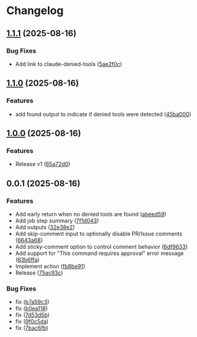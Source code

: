 # Changelog

## [1.1.1](https://github.com/koki-develop/claude-denied-tools/compare/v1.1.0...v1.1.1) (2025-08-16)


### Bug Fixes

* Add link to claude-denied-tools ([5ae2f0c](https://github.com/koki-develop/claude-denied-tools/commit/5ae2f0c79894f28b040e2cfb4f7a5bef470357e9))

## [1.1.0](https://github.com/koki-develop/claude-denied-tools/compare/v1.0.0...v1.1.0) (2025-08-16)


### Features

* add found output to indicate if denied tools were detected ([45ba000](https://github.com/koki-develop/claude-denied-tools/commit/45ba0004c2256dd71adfb619967d9976e02bd954))

## [1.0.0](https://github.com/koki-develop/claude-denied-tools/compare/v0.0.1...v1.0.0) (2025-08-16)


### Features

* Release v1 ([65a72d0](https://github.com/koki-develop/claude-denied-tools/commit/65a72d03473dd060b26468170457414ec06ae456))

## 0.0.1 (2025-08-16)


### Features

* Add early return when no denied tools are found ([abeed59](https://github.com/koki-develop/claude-denied-tools/commit/abeed59ee562ca87e57eb5205dc45fe2a7ad0dac))
* Add job step summary ([7f1d043](https://github.com/koki-develop/claude-denied-tools/commit/7f1d043410e20166e82a1f9e9a66fb68ec88227f))
* Add outputs ([32e38e2](https://github.com/koki-develop/claude-denied-tools/commit/32e38e286676f4fefd26498bdf115007ada97e16))
* Add skip-comment input to optionally disable PR/Issue comments ([6643a68](https://github.com/koki-develop/claude-denied-tools/commit/6643a688bf3b304db91d6b625100703ca3c5dd53))
* Add sticky-comment option to control comment behavior ([6df9633](https://github.com/koki-develop/claude-denied-tools/commit/6df96337d79dff266ad7b6478e71c697a3459d15))
* Add support for "This command requires approval" error message ([63b6ffa](https://github.com/koki-develop/claude-denied-tools/commit/63b6ffabddff4ddfbd26c8ed51b76e13d3f10eca))
* Implement action ([fb8be91](https://github.com/koki-develop/claude-denied-tools/commit/fb8be91e7549534b1378bf04d681c4abbcb07fcc))
* Release ([75ac93c](https://github.com/koki-develop/claude-denied-tools/commit/75ac93cb8895f44fc06921aacb06ca9639857fd8))


### Bug Fixes

* fix ([b7a59c3](https://github.com/koki-develop/claude-denied-tools/commit/b7a59c38203532c57e2655b029299312a12d57ae))
* fix ([b0ea118](https://github.com/koki-develop/claude-denied-tools/commit/b0ea118f8ee4c3669dd9def385a40400635d850b))
* fix ([7d53d5b](https://github.com/koki-develop/claude-denied-tools/commit/7d53d5b6dc0f3881b4671cecb544524077e680c9))
* fix ([9f0c5da](https://github.com/koki-develop/claude-denied-tools/commit/9f0c5da28584571b139125e42dd1a41f97383b54))
* fix ([7bac6fb](https://github.com/koki-develop/claude-denied-tools/commit/7bac6fb7a71d9762780c4e088c22b31471c96c9d))
